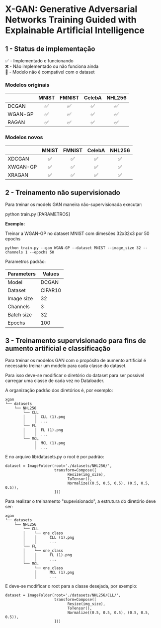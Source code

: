 # X-GAN: Generative Adversarial Networks Training Guided with Explainable Artificial Intelligence

## 1 - Status de implementação

✅ - Implementado e funcionando <br>
❌ - Não implementado ou não funciona ainda <br>
🚫 - Modelo não é compatível com o dataset

### Modelos originais

|         | MNIST | FMNIST | CelebA | NHL256 |
|---------|:-----:|:------:|:------:|:------:|
| DCGAN   |   ✅   |   ✅    |   ✅    |   ✅    |
| WGAN-GP |   ✅   |   ✅    |   ✅    |   ✅    |
| RAGAN   |   ✅   |   ✅    |   ✅    |   ✅    |

### Modelos novos

|          | MNIST | FMNIST | CelebA | NHL256 |
|----------|:-----:|:------:|:------:|:------:|
| XDCGAN   |   ✅   |   ✅    |   ✅    |   ✅    |
| XWGAN-GP |   ✅   |   ✅    |   ✅    |   ✅    |
| XRAGAN   |   ✅   |   ✅    |   ✅    |   ✅    |

## 2 - Treinamento não supervisionado

Para treinar os models GAN maneira não-supervisionada executar:

python train.py [PARAMETROS]

**Exemplo:**

Treinar a WGAN-GP no dataset MNIST com dimesões 32x32x3 por 50 epochs

```
python train.py --gan WGAN-GP --dataset MNIST --image_size 32 --channels 1 --epochs 50
```
Parametros padrão:

| Parameters | Values  |
|------------|---------|
| Model      | DCGAN   |
| Dataset    | CIFAR10 |
| Image size | 32      |
| Channels   | 3       |
| Batch size | 32      |
| Epochs     | 100     |



## 3 - Treinamento supervisionado para fins de aumento artificial e classificação

Para treinar os modelos GAN com o propósito de aumento artificial é necessário treinar um modelo para cada classe do dataset.

Para isso deve-se modificar o diretório do dataset para ser possível carregar uma classe de cada vez no Dataloader.

A organização padrão dos diretórios é, por exemplo:

```
xgan
└── datasets
    └── NHL256
        └── CLL
        │    │  CLL (1).png
        │    │  ...
        └── FL
        │    │  FL (1).png
        │    │  ...
        └── MCL
             │  MCL (1).png
             │  ...
```

E no arquivo lib/datasets.py o root é por padrão:

```
dataset = ImageFolder(root='./datasets/NHL256/',
                      transform=Compose([
                            Resize(img_size),
                            ToTensor(),
                            Normalize((0.5, 0.5, 0.5), (0.5, 0.5, 0.5)),
                      ]))
```
Para realizar o treinamento "supevisionado", a estrutura do diretório deve ser:
```
xgan
└── datasets
    └── NHL256
        └── CLL
        │    └── one_class
        │    │      CLL (1).png
        │    │      ...
        └── FL
        │    └── one_class
        │    │      FL (1).png
        │    │      ...
        └── MCL
             └── one_class
             │      MCL (1).png
             │      ...
```

E deve-se modificar o root para a classe desejada, por exemplo:

```
dataset = ImageFolder(root='./datasets/NHL256/CLL/',
                      transform=Compose([
                            Resize(img_size),
                            ToTensor(),
                            Normalize((0.5, 0.5, 0.5), (0.5, 0.5, 0.5)),
                      ]))
```